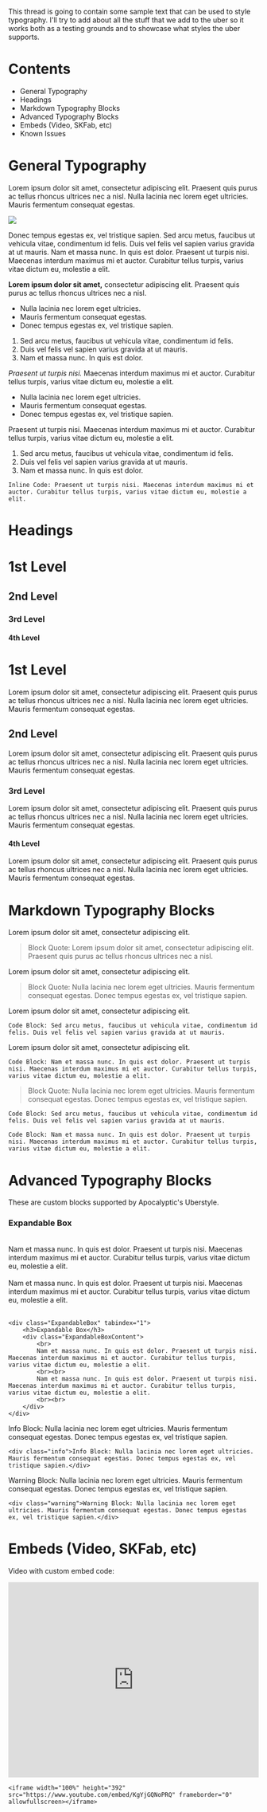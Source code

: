 This thread is going to contain some sample text that can be used to style typography. I'll try to add about all the stuff that we add to the uber so it works both as a testing grounds and to showcase what styles the uber supports.

# Contents

- General Typography
- Headings
- Markdown Typography Blocks
- Advanced Typography Blocks
- Embeds (Video, SKFab, etc)
- Known Issues


# General Typography

Lorem ipsum dolor sit amet, consectetur adipiscing elit. Praesent quis purus ac tellus rhoncus ultrices nec a nisl. Nulla lacinia nec lorem eget ultricies. Mauris fermentum consequat egestas.

![](http://i.imgur.com/EvIZEda.jpg)

Donec tempus egestas ex, vel tristique sapien. Sed arcu metus, faucibus ut vehicula vitae, condimentum id felis. Duis vel felis vel sapien varius gravida at ut mauris. Nam et massa nunc. In quis est dolor. Praesent ut turpis nisi. Maecenas interdum maximus mi et auctor. Curabitur tellus turpis, varius vitae dictum eu, molestie a elit.

**Lorem ipsum dolor sit amet,** consectetur adipiscing elit. Praesent quis purus ac tellus rhoncus ultrices nec a nisl.

- Nulla lacinia nec lorem eget ultricies.
- Mauris fermentum consequat egestas.
- Donec tempus egestas ex, vel tristique sapien.

1. Sed arcu metus, faucibus ut vehicula vitae, condimentum id felis.
2. Duis vel felis vel sapien varius gravida at ut mauris.
3. Nam et massa nunc. In quis est dolor.

*Praesent ut turpis nisi.* Maecenas interdum maximus mi et auctor. Curabitur tellus turpis, varius vitae dictum eu, molestie a elit.

- Nulla lacinia nec lorem eget ultricies.
- Mauris fermentum consequat egestas.
- Donec tempus egestas ex, vel tristique sapien.

Praesent ut turpis nisi. Maecenas interdum maximus mi et auctor. Curabitur tellus turpis, varius vitae dictum eu, molestie a elit.

1. Sed arcu metus, faucibus ut vehicula vitae, condimentum id felis.
2. Duis vel felis vel sapien varius gravida at ut mauris.
3. Nam et massa nunc. In quis est dolor.

`Inline Code: Praesent ut turpis nisi. Maecenas interdum maximus mi et auctor. Curabitur tellus turpis, varius vitae dictum eu, molestie a elit.`


# Headings

# 1st Level
## 2nd Level
### 3rd Level
#### 4th Level


# 1st Level

Lorem ipsum dolor sit amet, consectetur adipiscing elit. Praesent quis purus ac tellus rhoncus ultrices nec a nisl. Nulla lacinia nec lorem eget ultricies. Mauris fermentum consequat egestas.

## 2nd Level

Lorem ipsum dolor sit amet, consectetur adipiscing elit. Praesent quis purus ac tellus rhoncus ultrices nec a nisl. Nulla lacinia nec lorem eget ultricies. Mauris fermentum consequat egestas.

### 3rd Level

Lorem ipsum dolor sit amet, consectetur adipiscing elit. Praesent quis purus ac tellus rhoncus ultrices nec a nisl. Nulla lacinia nec lorem eget ultricies. Mauris fermentum consequat egestas.

#### 4th Level

Lorem ipsum dolor sit amet, consectetur adipiscing elit. Praesent quis purus ac tellus rhoncus ultrices nec a nisl. Nulla lacinia nec lorem eget ultricies. Mauris fermentum consequat egestas.


# Markdown Typography Blocks

Lorem ipsum dolor sit amet, consectetur adipiscing elit.

> Block Quote: Lorem ipsum dolor sit amet, consectetur adipiscing elit. Praesent quis purus ac tellus rhoncus ultrices nec a nisl.

Lorem ipsum dolor sit amet, consectetur adipiscing elit.

> Block Quote: Nulla lacinia nec lorem eget ultricies. Mauris fermentum consequat egestas. Donec tempus egestas ex, vel tristique sapien.

Lorem ipsum dolor sit amet, consectetur adipiscing elit.

    Code Block: Sed arcu metus, faucibus ut vehicula vitae, condimentum id felis. Duis vel felis vel sapien varius gravida at ut mauris.

Lorem ipsum dolor sit amet, consectetur adipiscing elit.

    Code Block: Nam et massa nunc. In quis est dolor. Praesent ut turpis nisi. Maecenas interdum maximus mi et auctor. Curabitur tellus turpis, varius vitae dictum eu, molestie a elit.

> Block Quote: Nulla lacinia nec lorem eget ultricies. Mauris fermentum consequat egestas. Donec tempus egestas ex, vel tristique sapien.

    Code Block: Sed arcu metus, faucibus ut vehicula vitae, condimentum id felis. Duis vel felis vel sapien varius gravida at ut mauris.

    Code Block: Nam et massa nunc. In quis est dolor. Praesent ut turpis nisi. Maecenas interdum maximus mi et auctor. Curabitur tellus turpis, varius vitae dictum eu, molestie a elit.


# Advanced Typography Blocks

These are custom blocks supported by Apocalyptic's Uberstyle.

<div class="ExpandableBox" tabindex="1">
    <h3>Expandable Box</h3>
    <div class="ExpandableBoxContent">
        <br>
        Nam et massa nunc. In quis est dolor. Praesent ut turpis nisi. Maecenas interdum maximus mi et auctor. Curabitur tellus turpis, varius vitae dictum eu, molestie a elit.
        <br><br>
        Nam et massa nunc. In quis est dolor. Praesent ut turpis nisi. Maecenas interdum maximus mi et auctor. Curabitur tellus turpis, varius vitae dictum eu, molestie a elit.
        <br><br>
    </div>
</div>

    <div class="ExpandableBox" tabindex="1">
        <h3>Expandable Box</h3>
        <div class="ExpandableBoxContent">
            <br>
            Nam et massa nunc. In quis est dolor. Praesent ut turpis nisi. Maecenas interdum maximus mi et auctor. Curabitur tellus turpis, varius vitae dictum eu, molestie a elit.
            <br><br>
            Nam et massa nunc. In quis est dolor. Praesent ut turpis nisi. Maecenas interdum maximus mi et auctor. Curabitur tellus turpis, varius vitae dictum eu, molestie a elit.
            <br><br>
        </div>
    </div>

<div class="info">Info Block: Nulla lacinia nec lorem eget ultricies. Mauris fermentum consequat egestas. Donec tempus egestas ex, vel tristique sapien.</div>

    <div class="info">Info Block: Nulla lacinia nec lorem eget ultricies. Mauris fermentum consequat egestas. Donec tempus egestas ex, vel tristique sapien.</div>

<div class="warning">Warning Block: Nulla lacinia nec lorem eget ultricies. Mauris fermentum consequat egestas. Donec tempus egestas ex, vel tristique sapien.</div>

    <div class="warning">Warning Block: Nulla lacinia nec lorem eget ultricies. Mauris fermentum consequat egestas. Donec tempus egestas ex, vel tristique sapien.</div>


# Embeds (Video, SKFab, etc)

Video with custom embed code:

<iframe width="100%" height="392" src="https://www.youtube.com/embed/KgYjGQNoPRQ" frameborder="0" allowfullscreen></iframe>

    <iframe width="100%" height="392" src="https://www.youtube.com/embed/KgYjGQNoPRQ" frameborder="0" allowfullscreen></iframe>